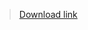 > [Download link](https://xteko.com/redir?url=https://github.com/cyanzhong/xTeko/raw/master/extension-demos/emoji-key.box)